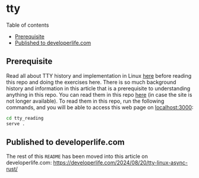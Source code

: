# tty
<a id="markdown-tty" name="tty"></a>

Table of contents

<!-- TOC -->

- [Prerequisite](#prerequisite)
- [Published to developerlife.com](#published-to-developerlifecom)

<!-- /TOC -->

## Prerequisite
<a id="markdown-prerequisite" name="prerequisite"></a>

Read all about TTY history and implementation in Linux
[here](https://www.linusakesson.net/programming/tty/) before reading this repo and doing the
exercises here. There is so much background history and information in this article that is a
prerequisite to understanding anything in this repo. You can read them in this repo
[here](./tty_reading/The%20TTY%20demystified.html) (in case the site is not longer available). To
read them in this repo, run the following commands, and you will be able to access this web page on
[localhost:3000](http://localhost:3000):

```bash
cd tty_reading
serve .
```

## Published to developerlife.com
<a id="markdown-published-to-developerlife.com" name="published-to-developerlife.com"></a>

The rest of this `README` has been moved into this article on developerlife.com:
<https://developerlife.com/2024/08/20/tty-linux-async-rust/>